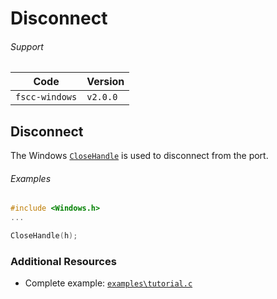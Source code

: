 # Disconnect


###### Support
| Code           | Version
| -------------- | --------
| `fscc-windows` | `v2.0.0` 


## Disconnect
The Windows [`CloseHandle`](http://msdn.microsoft.com/en-us/library/windows/apps/ms724211.aspx)
is used to disconnect from the port.


###### Examples
```c
#include <Windows.h>
...

CloseHandle(h);
```


### Additional Resources
- Complete example: [`examples\tutorial.c`](https://github.com/commtech/fscc-windows/blob/master/examples/tutorial.c)
